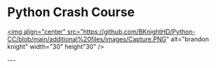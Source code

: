 # Python Crash Course 
<a href="https://github.com/BKnightHD/Python-CC/blob/main/Textbook/python-crash-course.pdf" target="blank"><img align="center" src="https://github.com/BKnightHD/Python-CC/blob/main/additional%20files/images/Capture.PNG" alt="brandon knight" width="30" height"30" /></a>
</p>
---
